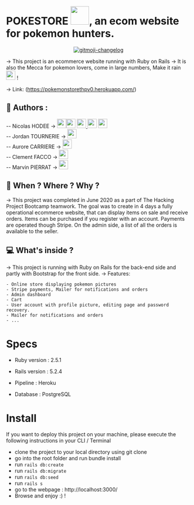 # POKESTORE <img src="https://upload.wikimedia.org/wikipedia/commons/thumb/5/53/Pok%C3%A9_Ball_icon.svg/1026px-Pok%C3%A9_Ball_icon.svg.png" width="50" >, an ecom website for pokemon hunters. 

<p align="center">
  <a href="https://github.com/frinyvonnick/gitmoji-changelog">
    <img src="https://img.shields.io/badge/changelog-gitmoji-brightgreen.svg" alt="gitmoji-changelog">
  </a>
</p>

→ This project is an ecommerce website running with Ruby on Rails
→ It is also the Mecca for pokemon lovers, come in large numbers, Make it rain <img src="https://image.flaticon.com/icons/svg/69/69192.svg" width="25" >  !  

→ Link: (https://pokemonstorethpv0.herokuapp.com/)


## 👤  Authors : 

-- Nicolas HODEE → 
[<img src="http://pngimg.com/uploads/github/github_PNG40.png" width="25" >](https://github.com/nicolashodee)[<img src="https://user-images.githubusercontent.com/59894954/79057092-9281bc00-7c5d-11ea-9392-783b52f9dae4.png" width="25" >](https://www.nicolashodee.com)  [<img src="https://www.crossfitchelles.com/wp-content/uploads/2019/03/linkedin-icon-logo-png-transparent.png" width="25" >  ](https://www.linkedin.com/in/nicolashodee)  [<img src="https://upload.wikimedia.org/wikipedia/commons/4/45/New_Logo_Gmail.svg" width="25" >](contact@nicolashodee.com)   [<img src="https://www.toomed.com/blog/wp-content/uploads/2018/09/new-instagram-logo-png-transparent.png" width="25" > ](https://www.instagram.com/nicolas_hodee_photography)<br> 
-- Jordan TOURNERIE → 
[<img src="http://pngimg.com/uploads/github/github_PNG40.png" width="25" >](https://github.com/JordanT2310)<br>
-- Aurore CARRIERE → 
[<img src="http://pngimg.com/uploads/github/github_PNG40.png" width="25" >](https://github.com/Titpioupiou)<br>
-- Clement FACCO → 
[<img src="http://pngimg.com/uploads/github/github_PNG40.png" width="25" >](https://github.com/cfacco1)<br>
-- Marvin PIERRAT → 
[<img src="http://pngimg.com/uploads/github/github_PNG40.png" width="25" >](https://github.com/Homarv)<br>

## :calendar:  When ? Where ? Why ?

→ This project was completed in June 2020 as a part of The Hacking Project Bootcamp teamwork. The goal was to create in 4 days a fully operational ecommerce website, that can display items on sale and receive orders. Items can be purchased if you register with an account. Payments are operated though Stripe. On the admin side, a list of all the orders is available to the seller.  


## :computer:  What's inside ?

→ This project is running with Ruby on Rails for the back-end side and partly with Bootstrap for the front side. 
→ Features: 
```
- Online store displaying pokemon pictures
- Stripe payments, Mailer for notifications and orders 
- Admin dashboard
- Cart
- User account with profile picture, editing page and password recovery. 
- Mailer for notifications and orders
- ...
```
# Specs

* Ruby version : 2.5.1
* Rails version : 5.2.4
* Pipeline : Heroku

* Database : PostgreSQL

# Install

If you want to deploy this project on your machine, please execute the following instructions in your CLI / Terminal
  - clone the project to your local directory using git clone
  - go into the root folder and run bundle install
  - run ```rails db:create```
  - run ```rails db:migrate```
  - run ```rails db:seed```
  - run ```rails s```
  - go to the webpage : http://localhost:3000/
  - Browse and enjoy :) !

  


